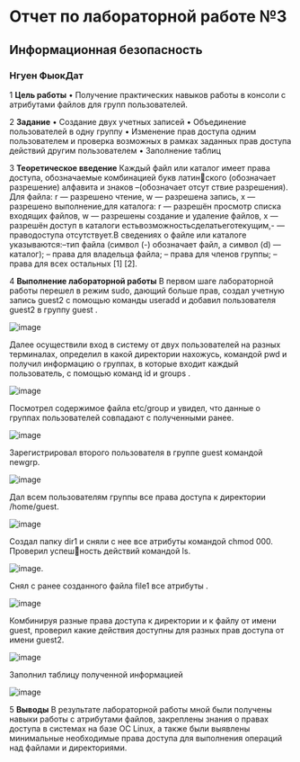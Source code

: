 # Отчет по лабораторной работе №3
## Информационная безопасность
### Нгуен ФыокДат

1 **Цель работы**
• Получение практических навыков работы в консоли с атрибутами файлов для групп пользователей.

2 **Задание**
• Создание двух учетных записей
• Объединение пользователей в одну группу
• Изменение прав доступа одним пользователем и проверка возможных в рамках
заданных прав доступа действий другим пользователем
• Заполнение таблиц

3 **Теоретическое введение**
Каждый файл или каталог имеет права доступа, обозначаемые комбинацией букв латинского (обозначает разрешение) алфавита и знаков –(обозначает отсут ствие разрешения).
Для файла: r — разрешено чтение, w — разрешена запись, x — разрешено выполнение,для каталога: r — разрешён просмотр списка входящих файлов, w — разрешены создание и удаление файлов, x — разрешён доступ в каталоги естьвозможностьсделатьеготекущим,- —праводоступа отсутствует.В сведениях о файле или каталоге указываются:–тип файла (символ (-) обозначает файл, а символ (d) — каталог); – права для владельца файла; – права для членов группы; – права для всех остальных [1] [2].

4 **Выполнение лабораторной работы**
В первом шаге лабораторной работы перешел в режим sudo, дающий больше прав, создал учетную запись guest2 с помощью команды useradd и добавил пользователя guest2 в группу guest .

![image](https://github.com/pdat278/L03-Info_secu/assets/83130956/434d9910-21e5-4d5f-a10c-6dcb00c1379f)

Далее осуществили вход в систему от двух пользователей на разных терминалах, определил в какой директории нахожусь, командой pwd и получил информацию о группах, в которые входит каждый пользователь, с помощью команд id и groups .

![image](https://github.com/pdat278/L03-Info_secu/assets/83130956/0686b1bc-ba69-4c75-9f6d-289336c61457)

Посмотрел содержимое файла etc/group и увидел, что данные о группах пользователей совпадают с полученными ранее.

![image](https://github.com/pdat278/L03-Info_secu/assets/83130956/ac2b33e0-1c0e-4d35-b6c0-9620872f7307)

Зарегистрировал второго пользователя в группе guest командой newgrp.

![image](https://github.com/pdat278/L03-Info_secu/assets/83130956/419fc9fc-9cd9-417d-9473-a075a42acf3d)

Дал всем пользователям группы все права доступа к директории /home/guest.

![image](https://github.com/pdat278/L03-Info_secu/assets/83130956/96589004-443a-4187-98fb-731f8d1119c8)

Создал папку dir1 и сняли с нее все атрибуты командой chmod 000. Проверил успешность действий командой ls.

![image](https://github.com/pdat278/L03-Info_secu/assets/83130956/856d2455-21ea-40ad-8f44-e9cc5183336d).

Снял с ранее созданного файла file1 все атрибуты .

![image](https://github.com/pdat278/L03-Info_secu/assets/83130956/e7935aa1-3909-42dc-b52a-214c8daab74d)

Комбинируя разные права доступа к директории и к файлу от имени guest, проверил какие действия доступны для разных прав доступа от имени guest2.

![image](https://github.com/pdat278/L03-Info_secu/assets/83130956/499529e6-5de6-4202-b278-394459bf559a)

Заполнил таблицу полученной информацией 

![image](https://github.com/pdat278/L03-Info_secu/assets/83130956/d4948e07-2e92-48e5-8d3c-bc854e2d2c78)

5 **Выводы**
В результате лабораторной работы мной были получены навыки работы с атрибутами
файлов, закреплены знания о правах доступа в системах на базе ОС Linux, а также
были выявлены минимальные необходимые права доступа для выполнения операций над
файлами и директориями.




